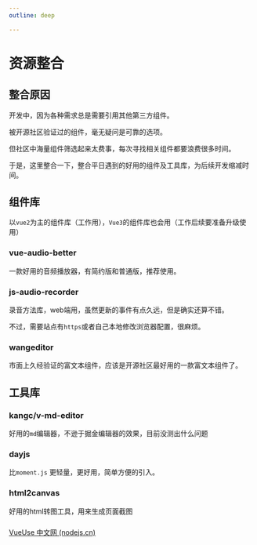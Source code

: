 ```yaml
---
outline: deep

---
```


# 资源整合

## 整合原因

开发中，因为各种需求总是需要引用其他第三方组件。

被开源社区验证过的组件，毫无疑问是可靠的选项。

但社区中海量组件筛选起来太费事，每次寻找相关组件都要浪费很多时间。

于是，这里整合一下，整合平日遇到的好用的组件及工具库，为后续开发缩减时间。



## 组件库

以`vue2`为主的组件库（工作用），`Vue3`的组件库也会用（工作后续要准备升级使用）

### vue-audio-better

一款好用的音频播放器，有简约版和普通版，推荐使用。

### js-audio-recorder

录音方法库，web端用，虽然更新的事件有点久远，但是确实还算不错。

不过，需要站点有`https`或者自己本地修改浏览器配置，很麻烦。

### wangeditor

市面上久经验证的富文本组件，应该是开源社区最好用的一款富文本组件了。



## 工具库

### kangc/v-md-editor

好用的`md`编辑器，不逊于掘金编辑器的效果，目前没测出什么问题

### dayjs

比`moment.js` 更轻量，更好用，简单方便的引入。

### html2canvas

好用的html转图工具，用来生成页面截图



### 

[VueUse 中文网 (nodejs.cn)](https://vueuse.nodejs.cn/)